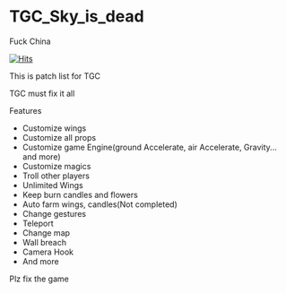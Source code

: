 # TGC_Sky_is_dead
Fuck China

[![Hits](https://hits.seeyoufarm.com/api/count/incr/badge.svg?url=https%3A%2F%2Fraw.githubusercontent.com%2FKelrit402%2FTGC_Sky_is_dead%2Fmain%2FMain.lua&count_bg=%23C83D3D&title_bg=%23555555&icon=&icon_color=%23E7E7E7&title=Cheaters&edge_flat=true)](https://github.com/Kelrit402/TGC_Sky_is_dead)

This is patch list for TGC

TGC must fix it all

Features
- Customize wings
- Customize all props
- Customize game Engine(ground Accelerate, air Accelerate,  Gravity... and more)
- Customize magics
- Troll other players
- Unlimited Wings
- Keep burn candles and flowers
- Auto farm wings, candles(Not completed)
- Change gestures
- Teleport
- Change map
- Wall breach
- Camera Hook
- And more

Plz fix the game
